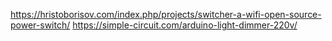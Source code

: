 https://hristoborisov.com/index.php/projects/switcher-a-wifi-open-source-power-switch/
https://simple-circuit.com/arduino-light-dimmer-220v/
